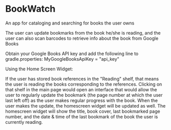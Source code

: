 # BookWatch
An app for cataloging and searching for books the user owns

The user can update bookmarks from the book he/she is reading, and the user can also scan barcodes to retrieve info
about the book from Google Books

Obtain your Google Books API key and add the following line to gradle.properties:
MyGoogleBooksApiKey = "api_key"

Using the Home Screen Widget:

If the user has stored book references in the "Reading" shelf, that means the user is reading the books corresponding 
to the references. Clicking on that shelf in the main page would open an interface that would allow the user to regularly
update the bookmark (the page number at which the user last left off) as the user makes regular progress with the book.
When the user makes the update, the homescreen widget will be updated as well. The homescreen widget will show the title,
book cover, last bookmarked page number, and the date & time of the last bookmark of the book the user is currently reading.
